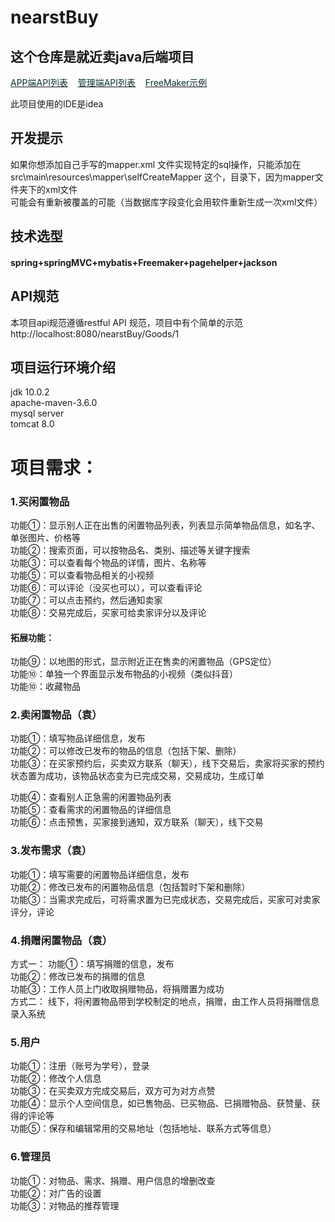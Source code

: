 # nearstBuy
## 这个仓库是就近卖java后端项目

<a href="https://github.com/hahateam2/nearBuy/blob/master/restfulAPIList.md"><font color=##CC3333>APP端API列表</font></a>&nbsp;&nbsp;&nbsp;
<a href="https://github.com/hahateam2/nearBuy/blob/master/AdminRestfulApi.md"><font color=##CC3333>管理端API列表</font></a>&nbsp;&nbsp;&nbsp;
 <a href="https://github.com/hahateam2/nearBuy/blob/master/FreeMakerDemo.md"><font color=##CC3333>FreeMaker示例</font></a>

此项目使用的IDE是idea
## 开发提示

 如果你想添加自己手写的mapper.xml 文件实现特定的sql操作，只能添加在 src\main\resources\mapper\selfCreateMapper 这个，目录下，因为mapper文件夹下的xml文件</br>
 可能会有重新被覆盖的可能（当数据库字段变化会用软件重新生成一次xml文件）</br>
 
 ## 技术选型
 
 #### spring+springMVC+mybatis+Freemaker+pagehelper+jackson
 
 ## API规范
  本项目api规范遵循restful API 规范，项目中有个简单的示范 http://localhost:8080/nearstBuy/Goods/1 
 
 ## 项目运行环境介绍
 
 jdk 10.0.2 </br>
 apache-maven-3.6.0 </br>
 mysql server </br>
 tomcat 8.0 </br>
 
 # 项目需求：
 ### 1.买闲置物品
功能①：显示别人正在出售的闲置物品列表，列表显示简单物品信息，如名字、单张图片、价格等 </br>
功能②：搜索页面，可以按物品名、类别、描述等关键字搜索</br>
功能③：可以查看每个物品的详情，图片、名称等</br>
功能⑤：可以查看物品相关的小视频 </br>
功能⑥：可以评论（没买也可以），可以查看评论</br>
功能⑦：可以点击预约，然后通知卖家</br>
功能⑧：交易完成后，买家可给卖家评分以及评论</br>
#### 拓展功能：</br>
功能⑨：以地图的形式，显示附近正在售卖的闲置物品（GPS定位）</br>
功能⑩：单独一个界面显示发布物品的小视频（类似抖音）</br>
功能⑩：收藏物品 </br>

### 2.卖闲置物品（袁）
功能①：填写物品详细信息，发布</br>
功能②：可以修改已发布的物品的信息（包括下架、删除）</br>
功能③：在买家预约后，买卖双方联系（聊天），线下交易后，卖家将买家的预约状态置为成功，该物品状态变为已完成交易，交易成功，生成订单</br>

功能④：查看别人正急需的闲置物品列表</br>
功能⑤：查看需求的闲置物品的详细信息</br>
功能⑥：点击预售，买家接到通知，双方联系（聊天），线下交易</br>

### 3.发布需求（袁）</br>
功能①：填写需要的闲置物品详细信息，发布</br>
功能②：修改已发布的闲置物品信息（包括暂时下架和删除）</br>
功能③：当需求完成后，可将需求置为已完成状态，交易完成后，买家可对卖家评分，评论</br>

### 4.捐赠闲置物品（袁）
方式一：
功能①：填写捐赠的信息，发布</br>
功能②：修改已发布的捐赠的信息</br>
功能③：工作人员上门收取捐赠物品，将捐赠置为成功</br>
方式二：
线下，将闲置物品带到学校制定的地点，捐赠，由工作人员将捐赠信息录入系统</br>

### 5.用户
功能①：注册（账号为学号），登录</br>
功能②：修改个人信息</br>
功能③：在买卖双方完成交易后，双方可为对方点赞</br>
功能④：显示个人空间信息，如已售物品、已买物品、已捐赠物品、获赞量、获得的评论等</br>
功能⑤：保存和编辑常用的交易地址（包括地址、联系方式等信息）</br>

### 6.管理员
功能①：对物品、需求、捐赠、用户信息的增删改查</br>
功能②：对广告的设置</br>
功能③：对物品的推荐管理</br>
